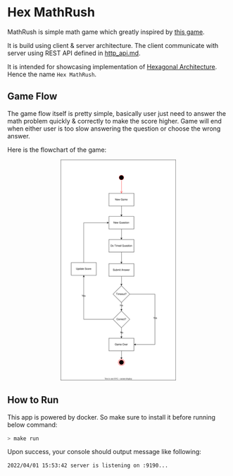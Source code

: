 # Hex MathRush

MathRush is simple math game which greatly inspired by [this game](https://apps.apple.com/sa/app/1-2-3/id953831664).

It is build using client & server architecture. The client communicate with server using REST API defined in [http_api.md](./docs/http_api.md).

It is intended for showcasing implementation of [Hexagonal Architecture](https://medium.com/@matiasvarela/hexagonal-architecture-in-go-cfd4e436faa3). Hence the name `Hex MathRush`.

## Game Flow

The game flow itself is pretty simple, basically user just need to answer the math problem quickly & correctly to make the score higher. Game will end when either user is too slow answering the question or choose the wrong answer.

Here is the flowchart of the game:

<p align="center">
    <img src="./docs/game_flow.svg" alt="Game Flow" height="500" />
</p>

## How to Run

This app is powered by docker. So make sure to install it before running below command:

```bash
> make run
```

Upon success, your console should output message like following:

```bash
2022/04/01 15:53:42 server is listening on :9190...
```
